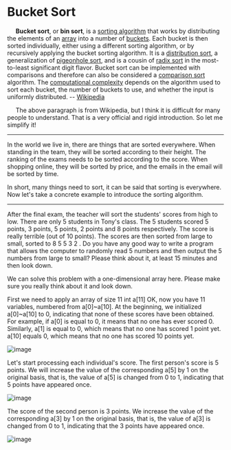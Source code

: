 # Bucket Sort

&#160;&#160;&#160;&#160;&#160;**Bucket sort**, or **bin sort**, is a [sorting algorithm](https://en.wikipedia.org/wiki/Sorting_algorithm) that works by distributing the elements of an [array](https://en.wikipedia.org/wiki/Array_data_structure) into a number of [buckets](https://en.wikipedia.org/wiki/Bucket_(computing)). Each bucket is then sorted individually, either using a different sorting algorithm, or by recursively applying the bucket sorting algorithm. It is a [distribution sort](https://en.wikipedia.org/wiki/Sorting_algorithm#Distribution_sort), a generalization of [pigeonhole sort](https://en.wikipedia.org/wiki/Pigeonhole_sort), and is a cousin of [radix sort](https://en.wikipedia.org/wiki/Radix_sort) in the most-to-least significant digit flavor. Bucket sort can be implemented with comparisons and therefore can also be considered a [comparison sort](https://en.wikipedia.org/wiki/Comparison_sort) algorithm. The [computational complexity](https://en.wikipedia.org/wiki/Analysis_of_algorithms) depends on the algorithm used to sort each bucket, the number of buckets to use, and whether the input is uniformly distributed. -- [Wikipedia](https://en.wikipedia.org/wiki/Bucket_sort)

&#160;&#160;&#160;&#160;&#160;The above paragraph is from Wikipedia, but I think it is difficult for many people to understand. That is a very official and rigid introduction. So let me simplify it!

----------

In the world we live in, there are things that are sorted everywhere. When standing in the team, they will be sorted according to their height. The ranking of the exams needs to be sorted according to the score. When shopping online, they will be sorted by price, and the emails in the email will be sorted by time.

In short, many things need to sort, it can be said that sorting is everywhere. Now let's take a concrete example to introduce the sorting algorithm.

----------

After the final exam, the teacher will sort the students' scores from high to low. There are only 5 students in Tony's class. The 5 students scored 5 points, 3 points, 5 points, 2 points and 8 points respectively. The score is really terrible (out of 10 points). The scores are then sorted from large to small, sorted to 8 5 5 3 2 . Do you have any good way to write a program that allows the computer to randomly read 5 numbers and then output the 5 numbers from large to small? Please think about it, at least 15 minutes and then look down.

We can solve this problem with a one-dimensional array here. Please make sure you really think about it and look down.

First we need to apply an array of size 11 int a[11] OK, now you have 11 variables, numbered from a[0]~a[10]. At the beginning, we initialized a[0]~a[10] to 0, indicating that none of these scores have been obtained. For example, if a[0] is equal to 0, it means that no one has ever scored 0. Similarly, a[1] is equal to 0, which means that no one has scored 1 point yet. a[10] equals 0, which means that no one has scored 10 points yet.

![image](https://github.com/liutiantian233/Magical-Algorithms/blob/master/Chapter%20One/1.1%20p1.png)

Let's start processing each individual's score. The first person's score is 5 points. We will increase the value of the corresponding a[5] by 1 on the original basis, that is, the value of a[5] is changed from 0 to 1, indicating that 5 points have appeared once.

![image](https://github.com/liutiantian233/Magical-Algorithms/blob/master/Chapter%20One/1.1%20p2.png)

The score of the second person is 3 points. We increase the value of the corresponding a[3] by 1 on the original basis, that is, the value of a[3] is changed from 0 to 1, indicating that the 3 points have appeared once.

![image](https://github.com/liutiantian233/Magical-Algorithms/blob/master/Chapter%20One/1.1%20p3.png)

